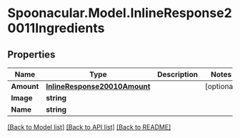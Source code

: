 # Spoonacular.Model.InlineResponse20011Ingredients

## Properties

Name | Type | Description | Notes
------------ | ------------- | ------------- | -------------
**Amount** | [**InlineResponse20010Amount**](InlineResponse20010Amount.md) |  | [optional] 
**Image** | **string** |  | 
**Name** | **string** |  | 

[[Back to Model list]](../README.md#documentation-for-models) [[Back to API list]](../README.md#documentation-for-api-endpoints) [[Back to README]](../README.md)

